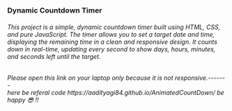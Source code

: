<h3>

Dynamic Countdown Timer</h3>
<h6>
This project is a simple, dynamic countdown timer built using HTML, CSS, and pure JavaScript. The timer allows you to set a target date and time, displaying the remaining time in a clean and responsive design. It counts down in real-time, updating every second to show days, hours, minutes, and seconds left until the target.</h6>

<h6>
  Please open this link on your laptop only because it is not responsive.-------<br>
  here be referal code https://aadityagi84.github.io/AnimatedCountDown/  be happy 😎 !!
</h6>
